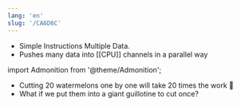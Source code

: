 ```yaml
---
lang: 'en'
slug: '/CA6D6C'
---
```


- Simple Instructions Multiple Data.
- Pushes many data into [[CPU]] channels in a parallel way

import Admonition from '@theme/Admonition';

<Admonition type="info" title="Imagine..." icon="💎">

- Cutting 20 watermelons one by one will take 20 times the work 🍉
- What if we put them into a giant guillotine to cut once?

</Admonition>
